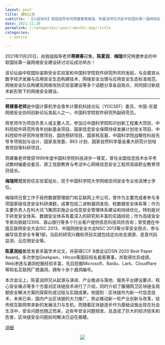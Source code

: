 ```yaml
---
layout: post
title: 通知公告
subtitle: '【小组快讯】我组指导老师蒋建春携梅瑞、陈夏润师兄共赴中软国际第一届网络安全建设研讨论坛之约'
date: 2021.11.20
permalink: /:categories/:year/:month/:day/:title
categories:
  - notice

---
```


2021年11月20日，由我组指导老师**蒋建春**召集，**陈夏润**、**梅瑞**师兄特邀参会的中软国际第一届网络安全建设研讨论坛成功举办！

该论坛由中软国际宙斯安全实验室和中国科学院软件研究所共同发起，与会嘉宾从数字经济发展与应用安全生态构建技术、网络安全治理与应用安全生态标准规范、网络安全队伍构建及网络攻防实验室建设等多个话题分享各自观点，共同探讨新技术新形势下的网络安全建设。

------------------

**蒋建春老师**是中国计算机学会青年计算机科技论坛（YOCSEF）委员、中国-东盟网络安全协同创新论坛发起人之一，中国科学院软件研究所副研究员。

蒋老师作为项目负责人或主要人员，参加过中国科学院知识创新工程重大项目、中科院软件研究所青年创新基金项目、国家信息安全保障持续发展计划攻关项目、中科院软件研究所培育项目、国防预研项目、国家核高基、中国科学院战略性科技先导专项规划与设计、国家发改委、863 计划、国家自然科学基金重大研究计划培育项目等科研项目。

蒋建春老师曾获1999年度中国科学院科技进步一等奖，曾任全国信息技术水平考试教材编委会委员、原工信部教育与考试中心网络信息安全工程师高级职业教育项目组长。

**梅瑞师兄**曾担任实验室组长，现于中国科学院大学网络空间安全专业攻读博士学位。

梅瑞师兄曾工作于政府数据管理部门和互联网上市公司，曾作为主要完成者参与多项国家级信息安全科研课题，成果包括二进制漏洞发现、粒数据安全体系等；作为主要负责人在科大讯飞集团实施企业信息安全管理体系建设和持续优化，特别是对于研发安全体系、数据安全体系有着深入的研究和丰富的实践经验；作为高级安全专家向铁路12306、唐山银行等多个行业客户提供信息科技风险咨询；曾受邀在中国互联网安全大会ISC 2013、中国网络安全大会NSC 2013等分享安全观点，参与编写信息安全专著1部，当前的研究兴趣和项目实践包括定向攻击溯源、恶意代码监测、云应用安全等。

**陈夏润组长**曾发表多篇学术论文，并获得CCF B类会议DSN 2020 Best Paper Award。多次参加Geekpwn、Hitcon等国际知名极客赛事，并取得优异成绩。Web渗透与漏洞挖掘经验丰富，先后挖掘Microsoft、Baidu、Lark、Cloudflare等知名互联网厂商漏洞，拥有十余个漏洞编号。

本次会议上，陈夏润师兄从起源与演进、产业推进与落地、服务平台建设要点、核心安全痛点等多个方面对区块链技术进行了介绍，同时介绍了雁翎网卫区块链全周期安全解决方案的探索形成过程与实践成果。他提到：区块链作为新一代信息技术，未来已来，国内产业区块链的大力推广，势必推动新一轮产业创新与改革，给传统互联网带来新的发展活力与生机，而随着区块链逐步作为基础设施出现在社会生活中，安全问题也随之而来，近些年安全问题频发，且造成了巨大的经济损失和危害，区块链安全问题如何解决已迫在眉睫。

[详细](https://mp.weixin.qq.com/s/VVS41pHtxmqXLmlh6cvtgg)

<div align=center>
<img src="https://github.com/xxycfhb/pku_exploit_files/blob/main/%E8%AE%BA%E5%9D%9B%E6%88%90%E6%9E%9C.jpg?raw=true"/>
</div>


